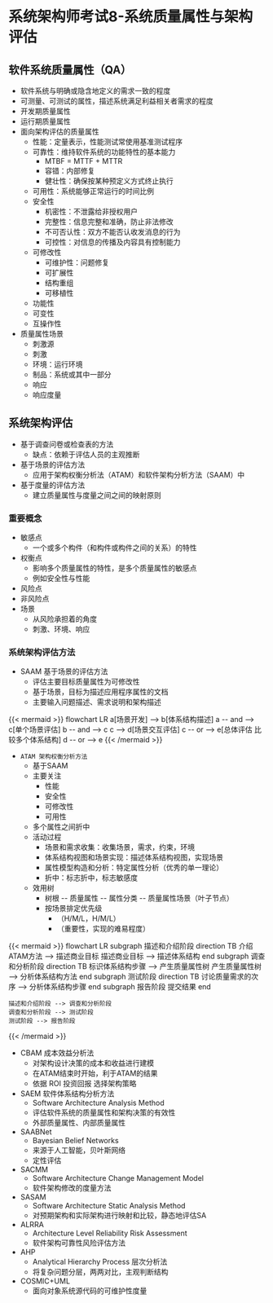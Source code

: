 # 系统架构师考试8-系统质量属性与架构评估


<!--more-->

## 软件系统质量属性（QA）

- 软件系统与明确或隐含地定义的需求一致的程度
- 可测量、可测试的属性，描述系统满足利益相关者需求的程度
- 开发期质量属性
- 运行期质量属性
- 面向架构评估的质量属性
    - 性能：定量表示，性能测试常使用基准测试程序
    - 可靠性：维持软件系统的功能特性的基本能力
        - MTBF = MTTF + MTTR
        - 容错：内部修复
        - 健壮性：确保按某种预定义方式终止执行
    - 可用性：系统能够正常运行的时间比例
    - 安全性
        - 机密性：不泄露给非授权用户
        - 完整性：信息完整和准确，防止非法修改
        - 不可否认性：双方不能否认收发消息的行为
        - 可控性：对信息的传播及内容具有控制能力
    - 可修改性
        - 可维护性：问题修复
        - 可扩展性
        - 结构重组
        - 可移植性
    - 功能性
    - 可变性
    - 互操作性
- 质量属性场景
    - 刺激源
    - 刺激
    - 环境：运行环境
    - 制品：系统或其中一部分
    - 响应
    - 响应度量

## 系统架构评估

- 基于调查问卷或检查表的方法
    - 缺点：依赖于评估人员的主观推断
- 基于场景的评估方法
    - 应用于架构权衡分析法（ATAM）和软件架构分析方法（SAAM）中
- 基于度量的评估方法
    - 建立质量属性与度量之间之间的映射原则

### 重要概念

- 敏感点
    - 一个或多个构件（和构件或构件之间的关系）的特性
- 权衡点
    - 影响多个质量属性的特性，是多个质量属性的敏感点
    - 例如安全性与性能
- 风险点
- 非风险点
- 场景
    - 从风险承担着的角度
    - 刺激、环境、响应

### 系统架构评估方法

- SAAM 基于场景的评估方法
    - 评估主要目标质量属性为可修改性
    - 基于场景，目标为描述应用程序属性的文档
    - 主要输入问题描述、需求说明和架构描述

{{< mermaid >}}
    flowchart LR
    a[场景开发] --> b[体系结构描述]
    a -- and --> c[单个场景评估]
    b -- and --> c
    c --> d[场景交互评估]
    c -- or --> e[总体评估 比较多个体系结构]
    d -- or --> e
{{< /mermaid >}}

- `ATAM 架构权衡分析方法`
    - 基于SAAM
    - 主要关注
        - 性能
        - 安全性
        - 可修改性
        - 可用性
    - 多个属性之间折中
    - 活动过程
        - 场景和需求收集：收集场景，需求，约束，环境
        - 体系结构视图和场景实现：描述体系结构视图，实现场景
        - 属性模型构造和分析：特定属性分析（优秀的单一理论）
        - 折中：标志折中，标志敏感度
    - 效用树
        - 树根 -- 质量属性 -- 属性分类 -- 质量属性场景（叶子节点）
        - 按场景排定优先级
            - （H/M/L，H/M/L）
            - （重要性，实现的难易程度）

{{< mermaid >}}
flowchart LR
    subgraph 描述和介绍阶段
        direction TB
        介绍ATAM方法 --> 描述商业目标
        描述商业目标 --> 描述体系结构
    end
    subgraph 调查和分析阶段
        direction TB
        标识体系结构步骤 --> 产生质量属性树
        产生质量属性树 --> 分析体系结构方法
    end
    subgraph 测试阶段
        direction TB
        讨论质量需求的次序 --> 分析体系结构步骤
    end
    subgraph 报告阶段
        提交结果
    end

    描述和介绍阶段 --> 调查和分析阶段
    调查和分析阶段 --> 测试阶段
    测试阶段 --> 报告阶段
{{< /mermaid >}}

- CBAM 成本效益分析法
    - 对架构设计决策的成本和收益进行建模
    - 在ATAM结束时开始，利于ATAM的结果
    - 依据 ROI 投资回报 选择架构策略
- SAEM 软件体系结构分析方法
    - Software Architecture Analysis Method
    - 评估软件系统的质量属性和架构决策的有效性
    - 外部质量属性、内部质量属性
- SAABNet
    - Bayesian Belief Networks
    - 来源于人工智能，贝叶斯网络
    - 定性评估
- SACMM
    - Software Architecture Change Management Model
    - 软件架构修改的度量方法
- SASAM
    - Software Architecture Static Analysis Method
    - 对预期架构和实际架构进行映射和比较，静态地评估SA
- ALRRA
    - Architecture Level Reliability Risk Assessment
    - 软件架构可靠性风险评估方法
- AHP
    - Analytical Hierarchy Process 层次分析法
    - 将复杂问题分层，两两对比，主观判断结构
- COSMIC+UML
    - 面向对象系统源代码的可维护性度量
